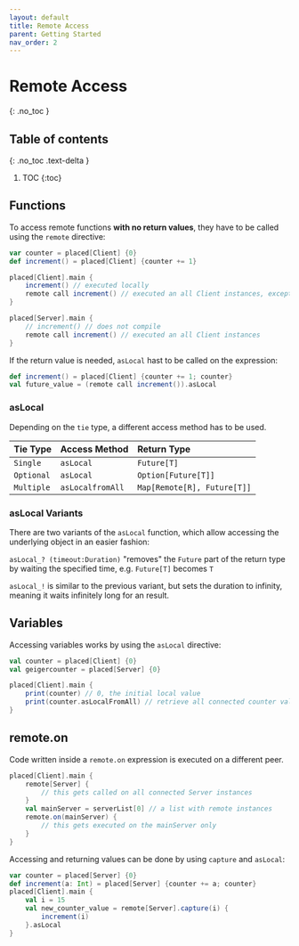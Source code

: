 ```yaml
---
layout: default
title: Remote Access
parent: Getting Started
nav_order: 2
---
```

# Remote Access
{: .no_toc }

## Table of contents
{: .no_toc .text-delta }

1. TOC
{:toc}

## Functions
To access remote functions **with no return values**, they have to be called using the `remote` directive:
```scala
var counter = placed[Client] {0}
def increment() = placed[Client] {counter += 1}

placed[Client].main {
    increment() // executed locally
    remote call increment() // executed an all Client instances, except on this one
}

placed[Server].main {
    // increment() // does not compile
    remote call increment() // executed an all Client instances
}
```
If the return value is needed, `asLocal` hast to be called on the expression:
```scala
def increment() = placed[Client] {counter += 1; counter}
val future_value = (remote call increment()).asLocal
```

### asLocal
Depending on the `tie` type, a different access method has to be used.

| Tie Type        | Access Method | Return Type | 
|:-------------|:------------------|:---------------|
| `Single`     | `asLocal`          | `Future[T]` |
| `Optional`   | `asLocal`          | `Option[Future[T]]` |
| `Multiple`     | `asLocalfromAll`          | `Map[Remote[R], Future[T]]` |

### asLocal Variants
There are two variants of the `asLocal` function, which allow accessing the underlying object in an easier fashion:

`asLocal_? (timeout:Duration)` "removes" the `Future` part of the return type by waiting the specified time, e.g. `Future[T]` becomes `T`

`asLocal_!` is similar to the previous variant, but sets the duration to infinity, meaning it waits infinitely long for an result.


## Variables
Accessing variables works by using the `asLocal` directive:
```scala
val counter = placed[Client] {0}
val geigercounter = placed[Server] {0}

placed[Client].main {
    print(counter) // 0, the initial local value
    print(counter.asLocalFromAll) // retrieve all connected counter values
}
```

## remote.on
Code written inside a `remote.on` expression is executed on a different peer.
```scala
placed[Client].main {
    remote[Server] {
        // this gets called on all connected Server instances
    }
    val mainServer = serverList[0] // a list with remote instances
    remote.on(mainServer) {
        // this gets executed on the mainServer only
    }
}
```
Accessing and returning values can be done by using `capture` and `asLocal`:
```scala
var counter = placed[Server] {0}
def increment(a: Int) = placed[Server] {counter += a; counter}
placed[Client].main {
    val i = 15
    val new_counter_value = remote[Server].capture(i) {
        increment(i)
    }.asLocal
}

```
